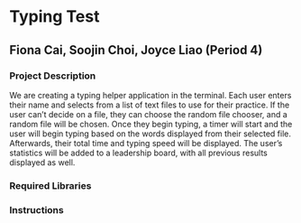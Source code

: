 # Typing Test
## Fiona Cai, Soojin Choi, Joyce Liao (Period 4)
### Project Description
We are creating a typing helper application in the terminal. Each user enters their name and selects from a list of text files to use for their practice. If the user can’t decide on a file, they can choose the random file chooser, and a random file will be chosen. Once they begin typing, a timer will start and the user will begin typing based on the words displayed from their selected file. Afterwards, their total time and typing speed will be displayed. The user’s statistics will be added to a leadership board, with all previous results displayed as well.
### Required Libraries
### Instructions
